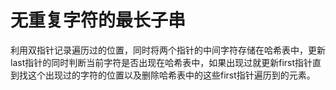 # 无重复字符的最长子串

利用双指针记录遍历过的位置，同时将两个指针的中间字符存储在哈希表中，更新last指针的同时判断当前字符是否出现在哈希表中，如果出现过就更新first指针直到找这个出现过的字符的位置以及删除哈希表中的这些first指针遍历到的元素。